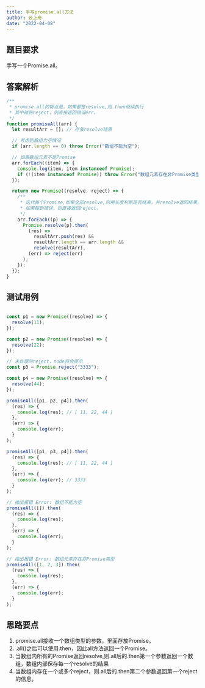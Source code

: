 ```yaml
---
title: 手写promise.all方法
author: 云上舟
date: "2022-04-08"
---
```




## 题目要求
手写一个Promise.all。


## 答案解析
```js
/**
 * promise.all的特点是，如果都是resolve,则.then继续执行
 * 其中碰到reject，则直接返回错误err。
 */
function promiseAll(arr) {
  let resultArr = []; // 存放resolve结果

  // 考虑到数组为空情况
  if (arr.length == 0) throw Error("数组不能为空");

  // 如果数组元素不是Promise
  arr.forEach((item) => {
    console.log(item, item instanceof Promise);
    if (!(item instanceof Promise)) throw Error("数组元素存在非Promise类型");
  });

  return new Promise((resolve, reject) => {
    /**
     * 迭代每个Promise,如果全部resolve,则用长度判断是否结束，并resolve返回结果。
     * 如果碰到错误，则直接返回reject。
     */
    arr.forEach((p) => {
      Promise.resolve(p).then(
        (res) =>
          resultArr.push(res) &&
          resultArr.length == arr.length &&
          resolve(resultArr),
        (err) => reject(err)
      );
    });
  });
}

```

## 测试用例

```js

const p1 = new Promise((resolve) => {
  resolve(11);
});

const p2 = new Promise((resolve) => {
  resolve(22);
});

// 未处理的reject，node将会提示
const p3 = Promise.reject("3333");

const p4 = new Promise((resolve) => {
  resolve(44);
});

promiseAll([p1, p2, p4]).then(
  (res) => {
    console.log(res); // [ 11, 22, 44 ]
  },
  (err) => {
    console.log(err);
  }
);

promiseAll([p1, p3, p4]).then(
  (res) => {
    console.log(res); // [ 11, 22, 44 ]
  },
  (err) => {
    console.log(err); // 3333
  }
);

// 抛出报错 Error: 数组不能为空
promiseAll([]).then(
  (res) => {
    console.log(res);
  },
  (err) => {
    console.log(err);
  }
);

// 抛出报错 Error: 数组元素存在非Promise类型
promiseAll([1, 2, 3]).then(
  (res) => {
    console.log(res);
  },
  (err) => {
    console.log(err);
  }
);


```


## 思路要点

1. promise.all接收一个数组类型的参数，里面存放Promise。
2. .all()之后可以使用.then，因此all方法返回一个Promise。
3. 当数组内所有的Promise返回resolve,则.all后的.then第一个参数返回一个数组，数组内部保存每一个resolve的结果
4. 当数组内存在一个或多个reject，则.all后的.then第二个参数返回第一个reject的信息。

